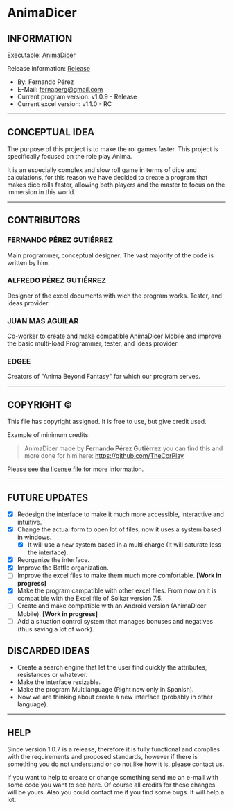 # AnimaDicer
 
## INFORMATION

Executable: [AnimaDicer](AnimaDicer.jar)

Release information: [Release](https://github.com/TheCorPlay/AnimaDicer/releases "All Releases")
  
- By: Fernando Pérez
- E-Mail: fernaperg@gmail.com
- Current program version: v1.0.9 - Release
- Current excel version: v1.1.0 - RC
***

## CONCEPTUAL IDEA
	
The purpose of this project is to make the rol games faster.
This project is specifically focused on the role play Anima.

It is an especially complex and slow roll game in terms of dice and calculations,
for this reason we have decided to create a program that makes dice rolls faster,
allowing both players and the master to focus on the immersion in this world.
***
	
## CONTRIBUTORS
  
### FERNANDO PÉREZ GUTIÉRREZ
Main programmer, conceptual designer.
The vast majority of the code is written by him.

### ALFREDO PÉREZ GUTIÉRREZ
Designer of the excel documents with wich the program works.
Tester, and ideas provider.

### JUAN MAS AGUILAR
Co-worker to create and make compatible AnimaDicer Mobile and
improve the basic multi-load
Programmer, tester, and ideas provider.

### EDGEE
Creators of "Anima Beyond Fantasy" for which our program serves.
***
 	
## COPYRIGHT ©
 
This file has copyright assigned.
It is free to use, but give credit used.

Example of minimum credits:
> AnimaDicer made by **Fernando Pérez Gutiérrez** you can find this and more done for him here:
> https://github.com/TheCorPlay

Please see [the license file](LICENSE) for more information.
***
 	
## FUTURE UPDATES
 	
- [X] Redesign the interface to make it much more accessible, interactive and intuitive.
- [X] Change the actual form to open lot of files, now it uses a system based in windows.
  - [X] It will use a new system based in a multi charge (It will saturate less the interface).
- [X] Reorganize the interface.
- [X] Improve the Battle organization.
- [ ] Improve the excel files to make them much more comfortable. **[Work in progress]**
- [X] Make the program campatible with other excel files.
  From now on it is compatible with the Excel file of Solkar version 7.5.
- [ ] Create and make compatible with an Android version (AnimaDicer Mobile). **[Work in progress]**
- [ ] Add a situation control system that manages bonuses and negatives (thus saving a lot of work).
	
## DISCARDED IDEAS
-	Create a search engine that let the user find quickly the attributes, resistances or whatever.
-	Make the interface resizable.
-	Make the program Multilanguage (Right now only in Spanish).
-	Now we are thinking about create a new interface (probably in other language).
   
***
  
## HELP
	
Since version 1.0.7 is a release, therefore it is fully functional and complies with the requirements and
proposed standards, however if there is something you do not understand or do not like how it is, please contact us.

If you want to help to create or change something send me an e-mail with some code you want to see here.
Of course all credits for these changes will be yours.
Also you could contact me if you find some bugs.
It will help a lot.
